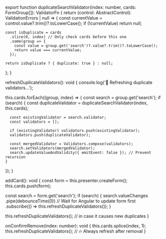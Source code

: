 export function duplicateSearchValidator(index: number, cards: FormGroup[]): ValidatorFn {
  return (control: AbstractControl): ValidationErrors | null => {
    const currentValue = control.value?.trim()?.toLowerCase();
    if (!currentValue) return null;

    const isDuplicate = cards
      .slice(0, index) // Only check cards before this one
      .some(group => {
        const value = group.get('search')?.value?.trim()?.toLowerCase();
        return value === currentValue;
      });

    return isDuplicate ? { duplicate: true } : null;
  };
}

refreshDuplicateValidators(): void {
  console.log('🔁 Refreshing duplicate validators...');

  this.cards.forEach((group, index) => {
    const search = group.get('search');
    if (search) {
      const duplicateValidator = duplicateSearchValidator(index, this.cards);

      const existingValidator = search.validator;
      const validators = [];

      if (existingValidator) validators.push(existingValidator);
      validators.push(duplicateValidator);

      const mergedValidator = Validators.compose(validators);
      search.setValidators(mergedValidator);
      search.updateValueAndValidity({ emitEvent: false }); // Prevent recursion
    }
  });
}

addCard(): void {
  const form = this.presenter.createForm();
  this.cards.push(form);

  const search = form.get('search');
  if (search) {
    search.valueChanges
      .pipe(debounceTime(0)) // Wait for Angular to update form first
      .subscribe(() => this.refreshDuplicateValidators());
  }

  this.refreshDuplicateValidators(); // in case it causes new duplicates
}



onConfirmRemove(index: number): void {
  this.cards.splice(index, 1);
  this.refreshDuplicateValidators(); // 🔥 Always refresh after removal
}

